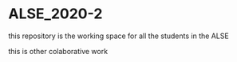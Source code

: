 # ALSE_2020-2
this repository is the working space for all the students in the ALSE


this is other colaborative work
